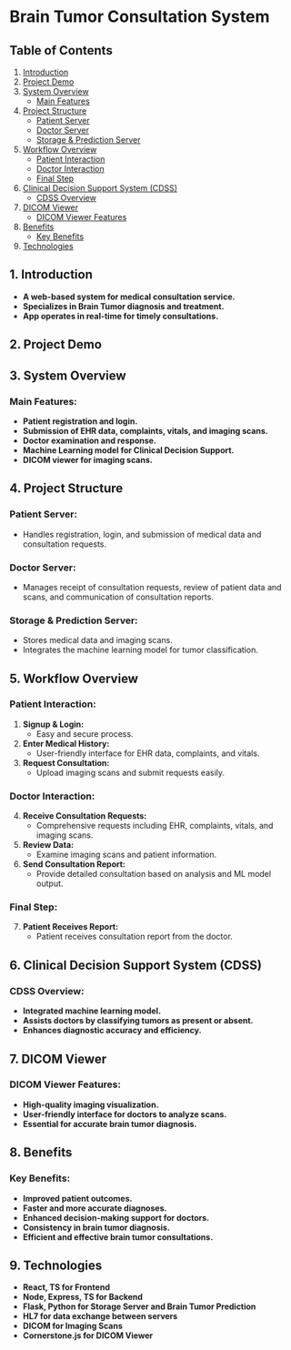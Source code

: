 # Brain Tumor Consultation System

## Table of Contents

1. [Introduction](#1-introduction)
2. [Project Demo](#2-project-demo)
3. [System Overview](#3-system-overview)
   - [Main Features](#main-features)
4. [Project Structure](#4-project-structure)
   - [Patient Server](#patient-server)
   - [Doctor Server](#doctor-server)
   - [Storage & Prediction Server](#storage--prediction-server)
5. [Workflow Overview](#5-workflow-overview)
   - [Patient Interaction](#patient-interaction)
   - [Doctor Interaction](#doctor-interaction)
   - [Final Step](#final-step)
6. [Clinical Decision Support System (CDSS)](#6-clinical-decision-support-system-cdss)
   - [CDSS Overview](#cdss-overview)
7. [DICOM Viewer](#7-dicom-viewer)
   - [DICOM Viewer Features](#dicom-viewer-features)
8. [Benefits](#8-benefits)
   - [Key Benefits](#key-benefits)
9. [Technologies](#9-technologies)

## 1. Introduction

- **A web-based system for medical consultation service.**
- **Specializes in Brain Tumor diagnosis and treatment.**
- **App operates in real-time for timely consultations.**

## 2. Project Demo

## 3. System Overview

### Main Features:

- **Patient registration and login.**
- **Submission of EHR data, complaints, vitals, and imaging scans.**
- **Doctor examination and response.**
- **Machine Learning model for Clinical Decision Support.**
- **DICOM viewer for imaging scans.**

## 4. Project Structure

### Patient Server:

- Handles registration, login, and submission of medical data and consultation requests.

### Doctor Server:

- Manages receipt of consultation requests, review of patient data and scans, and communication of consultation reports.

### Storage & Prediction Server:

- Stores medical data and imaging scans.
- Integrates the machine learning model for tumor classification.

## 5. Workflow Overview

### Patient Interaction:

1. **Signup & Login:**
   - Easy and secure process.
2. **Enter Medical History:**
   - User-friendly interface for EHR data, complaints, and vitals.
3. **Request Consultation:**
   - Upload imaging scans and submit requests easily.

### Doctor Interaction:

4. **Receive Consultation Requests:**
   - Comprehensive requests including EHR, complaints, vitals, and imaging scans.
5. **Review Data:**
   - Examine imaging scans and patient information.
6. **Send Consultation Report:**
   - Provide detailed consultation based on analysis and ML model output.

### Final Step:

7. **Patient Receives Report:**
   - Patient receives consultation report from the doctor.

## 6. Clinical Decision Support System (CDSS)

### CDSS Overview:

- **Integrated machine learning model.**
- **Assists doctors by classifying tumors as present or absent.**
- **Enhances diagnostic accuracy and efficiency.**

## 7. DICOM Viewer

### DICOM Viewer Features:

- **High-quality imaging visualization.**
- **User-friendly interface for doctors to analyze scans.**
- **Essential for accurate brain tumor diagnosis.**

## 8. Benefits

### Key Benefits:

- **Improved patient outcomes.**
- **Faster and more accurate diagnoses.**
- **Enhanced decision-making support for doctors.**
- **Consistency in brain tumor diagnosis.**
- **Efficient and effective brain tumor consultations.**

## 9. Technologies

- **React, TS for Frontend**
- **Node, Express, TS for Backend**
- **Flask, Python for Storage Server and Brain Tumor Prediction**
- **HL7 for data exchange between servers**
- **DICOM for Imaging Scans**
- **Cornerstone.js for DICOM Viewer**
